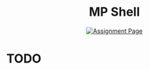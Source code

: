 <div align = center>

# MP Shell

[![Assignment Page](https://img.shields.io/badge/Assignment-shell-yellow?style=for-the-badge)](https://cs341.cs.illinois.edu/assignments/shell.html)

</div>

# TODO
